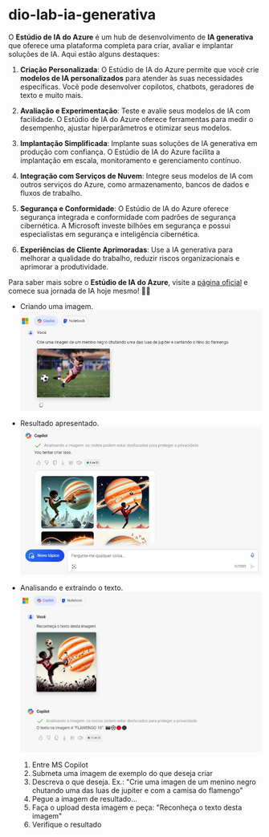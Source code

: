 # dio-lab-ia-generativa

O **Estúdio de IA do Azure** é um hub de desenvolvimento de **IA generativa** que oferece uma plataforma completa para criar, avaliar e implantar soluções de IA. Aqui estão alguns destaques:

1. **Criação Personalizada**: O Estúdio de IA do Azure permite que você crie **modelos de IA personalizados** para atender às suas necessidades específicas. Você pode desenvolver copilotos, chatbots, geradores de texto e muito mais.

2. **Avaliação e Experimentação**: Teste e avalie seus modelos de IA com facilidade. O Estúdio de IA do Azure oferece ferramentas para medir o desempenho, ajustar hiperparâmetros e otimizar seus modelos.

3. **Implantação Simplificada**: Implante suas soluções de IA generativa em produção com confiança. O Estúdio de IA do Azure facilita a implantação em escala, monitoramento e gerenciamento contínuo.

4. **Integração com Serviços de Nuvem**: Integre seus modelos de IA com outros serviços do Azure, como armazenamento, bancos de dados e fluxos de trabalho.

5. **Segurança e Conformidade**: O Estúdio de IA do Azure oferece segurança integrada e conformidade com padrões de segurança cibernética. A Microsoft investe bilhões em segurança e possui especialistas em segurança e inteligência cibernética.

6. **Experiências de Cliente Aprimoradas**: Use a IA generativa para melhorar a qualidade do trabalho, reduzir riscos organizacionais e aprimorar a produtividade.

Para saber mais sobre o **Estúdio de IA do Azure**, visite a [página oficial](https://azure.microsoft.com/pt-br/products/ai-studio/) e comece sua jornada de IA hoje mesmo! 🚀🤖

- Criando uma imagem.
  ![Print de Tela](./prints/acaoPedirImagem.jpg)

- Resultado apresentado.
  ![Print de Tela](./prints/resultadoAcaoPedirImagem.jpg)

- Analisando e extraindo o texto.
  ![Print de Tela](./outputs/menino-negro-chutando-lua-jupiter-print-reconhecimento-texto.jpg)

  1. Entre MS Copilot
  2. Submeta uma imagem de exemplo do que deseja criar
  3. Descreva o que deseja. Ex.: "Crie uma imagen de um menino negro chutando uma das luas de jupiter e com a camisa do flamengo"
  4. Pegue a imagem de resultado...
  5. Faça o upload desta imagem e peça: "Reconheça o texto desta imagem"
  6. Verifique o resultado
